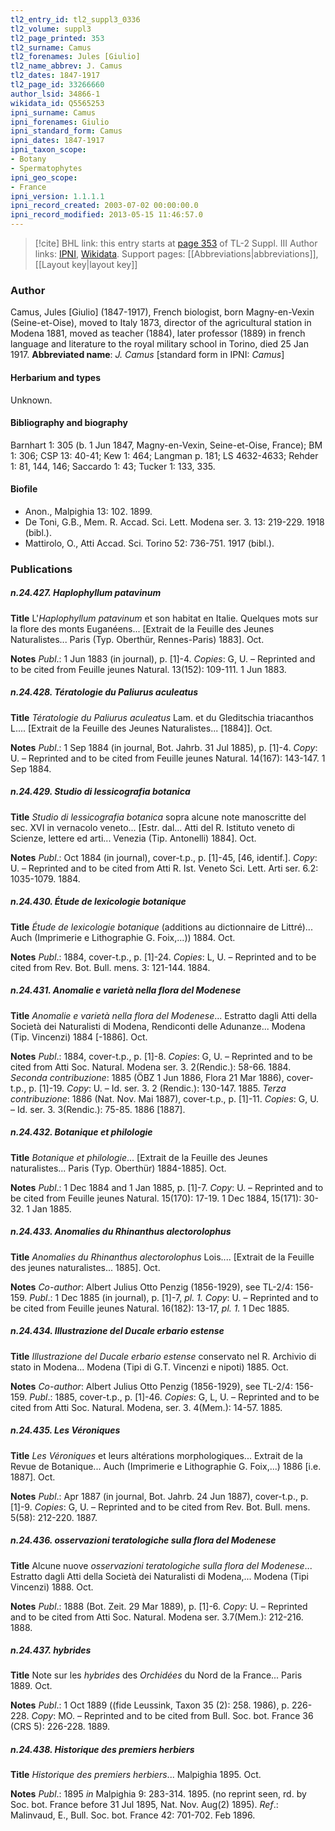 ```yaml
---
tl2_entry_id: tl2_suppl3_0336
tl2_volume: suppl3
tl2_page_printed: 353
tl2_surname: Camus
tl2_forenames: Jules [Giulio]
tl2_name_abbrev: J. Camus
tl2_dates: 1847-1917
tl2_page_id: 33266660
author_lsid: 34866-1
wikidata_id: Q5565253
ipni_surname: Camus
ipni_forenames: Giulio
ipni_standard_form: Camus
ipni_dates: 1847-1917
ipni_taxon_scope: 
- Botany
- Spermatophytes
ipni_geo_scope: 
- France
ipni_version: 1.1.1.1
ipni_record_created: 2003-07-02 00:00:00.0
ipni_record_modified: 2013-05-15 11:46:57.0
---
```


> [!cite] BHL link: this entry starts at [page 353](https://www.biodiversitylibrary.org/page/33266660) of TL-2 Suppl. III
> Author links: [IPNI](https://www.ipni.org/a/34866-1), [Wikidata](https://www.wikidata.org/wiki/Q5565253). Support pages: [[Abbreviations|abbreviations]], [[Layout key|layout key]]

### Author

Camus, Jules \[Giulio\] (1847-1917), French biologist, born Magny-en-Vexin (Seine-et-Oise), moved to Italy 1873, director of the agricultural station in Modena 1881, moved as teacher (1884), later professor (1889) in french language and literature to the royal military school in Torino, died 25 Jan 1917. 
**Abbreviated name**: *J. Camus* \[standard form in IPNI: *Camus*\]

#### Herbarium and types

Unknown.

#### Bibliography and biography

Barnhart 1: 305 (b. 1 Jun 1847, Magny-en-Vexin, Seine-et-Oise, France); BM 1: 306; CSP 13: 40-41; Kew 1: 464; Langman p. 181; LS 4632-4633; Rehder 1: 81, 144, 146; Saccardo 1: 43; Tucker 1: 133, 335.

#### Biofile

- Anon., Malpighia 13: 102. 1899.
- De Toni, G.B., Mem. R. Accad. Sci. Lett. Modena ser. 3. 13: 219-229. 1918 (bibl.).
- Mattirolo, O., Atti Accad. Sci. Torino 52: 736-751. 1917 (bibl.).

### Publications

##### n.24.427. Haplophyllum patavinum

**Title**
L'*Haplophyllum patavinum* et son habitat en Italie. Quelques mots sur la flore des monts Euganéens... \[Extrait de la Feuille des Jeunes Naturalistes... Paris (Typ. Oberthür, Rennes-Paris) 1883\]. Oct.

**Notes**
*Publ*.: 1 Jun 1883 (in journal), p. \[1\]-4. *Copies*: G, U. – Reprinted and to be cited from Feuille jeunes Natural. 13(152): 109-111. 1 Jun 1883.

##### n.24.428. Tératologie du Paliurus aculeatus

**Title**
*Tératologie du Paliurus aculeatus* Lam. et du Gleditschia triacanthos L.... \[Extrait de la Feuille des Jeunes Naturalistes... \[1884\]\]. Oct.

**Notes**
*Publ*.: 1 Sep 1884 (in journal, Bot. Jahrb. 31 Jul 1885), p. \[1\]-4. *Copy*: U. – Reprinted and to be cited from Feuille jeunes Natural. 14(167): 143-147. 1 Sep 1884.

##### n.24.429. Studio di lessicografia botanica

**Title**
*Studio di lessicografia botanica* sopra alcune note manoscritte del sec. XVI in vernacolo veneto... \[Estr. dal... Atti del R. Istituto veneto di Scienze, lettere ed arti... Venezia (Tip. Antonelli) 1884\]. Oct.

**Notes**
*Publ*.: Oct 1884 (in journal), cover-t.p., p. \[1\]-45, \[46, identif.\]. *Copy*: U. – Reprinted and to be cited from Atti R. Ist. Veneto Sci. Lett. Arti ser. 6.2: 1035-1079. 1884.

##### n.24.430. Étude de lexicologie botanique

**Title**
*Étude de lexicologie botanique* (additions au dictionnaire de Littré)... Auch (Imprimerie e Lithographie G. Foix,...)) 1884. Oct.

**Notes**
*Publ*.: 1884, cover-t.p., p. \[1\]-24. *Copies*: L, U. – Reprinted and to be cited from Rev. Bot. Bull. mens. 3: 121-144. 1884.

##### n.24.431. Anomalie e varietà nella flora del Modenese

**Title**
*Anomalie e varietà nella flora del Modenese*... Estratto dagli Atti della Società dei Naturalisti di Modena, Rendiconti delle Adunanze... Modena (Tip. Vincenzi) 1884 \[-1886\]. Oct.

**Notes**
*Publ*.: 1884, cover-t.p., p. \[1\]-8. *Copies*: G, U. – Reprinted and to be cited from Atti Soc. Natural. Modena ser. 3. 2(Rendic.): 58-66. 1884.
*Seconda contribuzione*: 1885 (ÖBZ 1 Jun 1886, Flora 21 Mar 1886), cover-t.p., p. \[1\]-19.
*Copy*: U. – Id. ser. 3. 2 (Rendic.): 130-147. 1885.
*Terza contribuzione*: 1886 (Nat. Nov. Mai 1887), cover-t.p., p. \[1\]-11. *Copies*: G, U. – Id. ser. 3. 3(Rendic.): 75-85. 1886 \[1887\].

##### n.24.432. Botanique et philologie

**Title**
*Botanique et philologie*... \[Extrait de la Feuille des Jeunes naturalistes... Paris (Typ. Oberthür) 1884-1885\]. Oct.

**Notes**
*Publ*.: 1 Dec 1884 and 1 Jan 1885, p. \[1\]-7. *Copy*: U. – Reprinted and to be cited from Feuille jeunes Natural. 15(170): 17-19. 1 Dec 1884, 15(171): 30-32. 1 Jan 1885.

##### n.24.433. Anomalies du Rhinanthus alectorolophus

**Title**
*Anomalies du Rhinanthus alectorolophus* Lois.... \[Extrait de la Feuille des jeunes naturalistes... 1885\]. Oct.

**Notes**
*Co-author*: Albert Julius Otto Penzig (1856-1929), see TL-2/4: 156-159.
*Publ*.: 1 Dec 1885 (in journal), p. \[1\]-7, *pl. 1.* *Copy*: U. – Reprinted and to be cited from Feuille jeunes Natural. 16(182): 13-17, *pl. 1.* 1 Dec 1885.

##### n.24.434. Illustrazione del Ducale erbario estense

**Title**
*Illustrazione del Ducale erbario estense* conservato nel R. Archivio di stato in Modena... Modena (Tipi di G.T. Vincenzi e nipoti) 1885. Oct.

**Notes**
*Co-author*: Albert Julius Otto Penzig (1856-1929), see TL-2/4: 156-159.
*Publ*.: 1885, cover-t.p., p. \[1\]-46. *Copies*: G, L, U. – Reprinted and to be cited from Atti Soc. Natural. Modena, ser. 3. 4(Mem.): 14-57. 1885.

##### n.24.435. Les Véroniques

**Title**
*Les Véroniques* et leurs altérations morphologiques... Extrait de la Revue de Botanique... Auch (Imprimerie e Lithographie G. Foix,...) 1886 \[i.e. 1887\]. Oct.

**Notes**
*Publ*.: Apr 1887 (in journal, Bot. Jahrb. 24 Jun 1887), cover-t.p., p. \[1\]-9. *Copies*: G, U. – Reprinted and to be cited from Rev. Bot. Bull. mens. 5(58): 212-220. 1887.

##### n.24.436. osservazioni teratologiche sulla flora del Modenese

**Title**
Alcune nuove *osservazioni teratologiche sulla flora del Modenese*... Estratto dagli Atti della Società dei Naturalisti di Modena,... Modena (Tipi Vincenzi) 1888. Oct.

**Notes**
*Publ*.: 1888 (Bot. Zeit. 29 Mar 1889), p. \[1\]-6. *Copy*: U. – Reprinted and to be cited from Atti Soc. Natural. Modena ser. 3.7(Mem.): 212-216. 1888.

##### n.24.437. hybrides

**Title**
Note sur les *hybrides* des *Orchidées* du Nord de la France... Paris 1889. Oct.

**Notes**
*Publ*.: 1 Oct 1889 ((fide Leussink, Taxon 35 (2): 258. 1986), p. 226-228. *Copy*: MO. – Reprinted and to be cited from Bull. Soc. bot. France 36 (CRS 5): 226-228. 1889.

##### n.24.438. Historique des premiers herbiers

**Title**
*Historique des premiers herbiers*... Malpighia 1895. Oct.

**Notes**
*Publ*.: 1895 *in* Malpighia 9: 283-314. 1895. (no reprint seen, rd. by Soc. bot. France before 31 Jul 1895, Nat. Nov. Aug(2) 1895).
*Ref*.: Malinvaud, E., Bull. Soc. bot. France 42: 701-702. Feb 1896.

